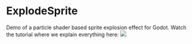 # ExplodeSprite
Demo of a particle shader based sprite explosion effect for Godot.
Watch the tutorial where we explain everything here:
[![](https://img.youtube.com/vi/D7XSL0zBOwI/hqdefault.jpg)](https://youtu.be/D7XSL0zBOwI)
